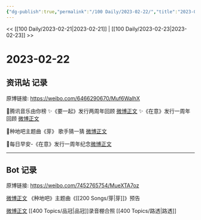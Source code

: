 ```yaml
---
{"dg-publish":true,"permalink":"/100 Daily/2023-02-22/","title":"2023-02-22","created":"2023-02-25T18:12:07.000+08:00","updated":"2023-02-26T00:50:22.000+08:00"}
---
```



<< [[100 Daily/2023-02-21\|2023-02-21]] | [[100 Daily/2023-02-23\|2023-02-23]] >>

# 2023-02-22

## 资讯站 记录

原博链接: https://weibo.com/6466290670/Muf6WalhX

🌟腾讯音乐由你榜
✨《要一起》发行两周年回顾 [微博正文](https://m.weibo.cn/6466290670/4871900570584494)
✨《在意》发行一周年回顾 [微博正文](https://m.weibo.cn/6466290670/4871901077309509)

🌟种地吧主题曲《芽》 歌手猜一猜 [微博正文](https://m.weibo.cn/6466290670/4872009663907605)

🌟每日早安-《在意》发行一周年纪念[微博正文](https://m.weibo.cn/6466290670/4871864898555989)

---
## Bot 记录

原博链接: https://weibo.com/7452765754/MueXTA7oz

[微博正文](https://weibo.com/detail/4872005121215443) 《种地吧》主题曲《[[200 Songs/芽\|芽]]》预告

[微博正文](https://weibo.com/detail/4872005382046362) [[400 Topics/品冠\|品冠]]录音棚合照 ​​​[[400 Topics/路透\|路透]]

